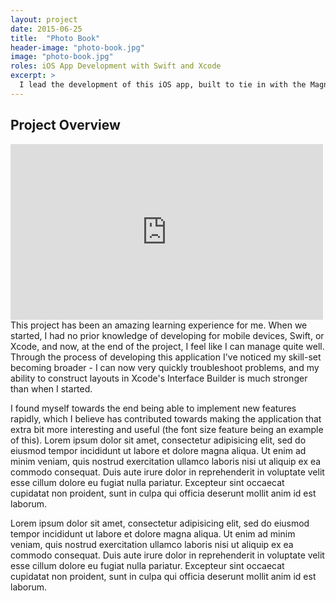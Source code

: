 ```yaml
---
layout: project
date: 2015-06-25
title:  "Photo Book"
header-image: "photo-book.jpg"
image: "photo-book.jpg"
roles: iOS App Development with Swift and Xcode
excerpt: >
  I lead the development of this iOS app, built to tie in with the Magna Carta exhibition at Salisbury Cathedral. The app was developed over the course of two months, using Apple's recently introduced programming language Swift, and Xcode.
---
```


## Project Overview
<div class="videoWrapper"><iframe src="https://player.vimeo.com/video/128327297?byline=0&portrait=0" width="500" height="281" frameborder="0" webkitallowfullscreen mozallowfullscreen allowfullscreen></iframe></div>
This project has been an amazing learning experience for me. When we started, I had no prior knowledge of developing for mobile devices, Swift, or Xcode, and now, at the end of the project, I feel like I can manage quite well. Through the process of developing this application I've noticed my skill-set becoming broader - I can now very quickly troubleshoot problems, and my ability to construct layouts in Xcode's Interface Builder is much stronger than when I started.

I found myself towards the end being able to implement new features rapidly, which I believe has contributed towards making the application that extra bit more interesting and useful (the font size feature being an example of this).
Lorem ipsum dolor sit amet, consectetur adipisicing elit, sed do eiusmod tempor incididunt ut labore et dolore magna aliqua. Ut enim ad minim veniam, quis nostrud exercitation ullamco laboris nisi ut aliquip ex ea commodo consequat. Duis aute irure dolor in reprehenderit in voluptate velit esse cillum dolore eu fugiat nulla pariatur. Excepteur sint occaecat cupidatat non proident, sunt in culpa qui officia deserunt mollit anim id est laborum.

Lorem ipsum dolor sit amet, consectetur adipisicing elit, sed do eiusmod tempor incididunt ut labore et dolore magna aliqua. Ut enim ad minim veniam, quis nostrud exercitation ullamco laboris nisi ut aliquip ex ea commodo consequat. Duis aute irure dolor in reprehenderit in voluptate velit esse cillum dolore eu fugiat nulla pariatur. Excepteur sint occaecat cupidatat non proident, sunt in culpa qui officia deserunt mollit anim id est laborum.
